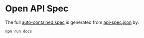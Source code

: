 # Open API Spec

The full [auto-contained spec](./api-spec-full.json) is generated from [api-spec.json](./api-spec.json) by:

```sh
npm run docs
```

